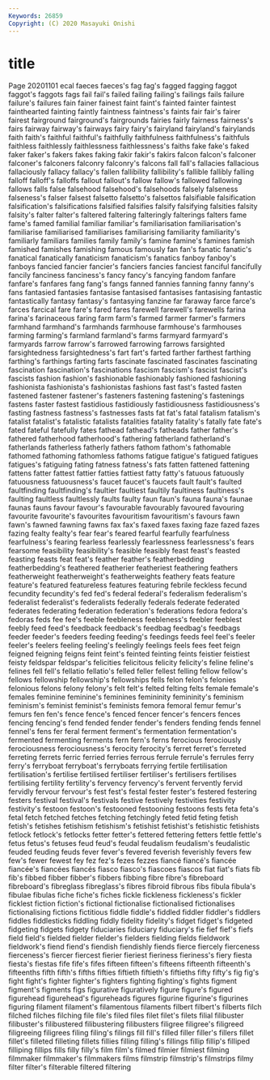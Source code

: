 ```yaml
---
Keywords: 26859
Copyright: (C) 2020 Masayuki Onishi
---
```


# title
Page 20201101
ecal
faeces faeces's fag fag's fagged fagging faggot faggot's faggots fags
fail fail's failed failing failing's failings fails failure failure's failures
fain fainer fainest faint faint's fainted fainter faintest fainthearted fainting
faintly faintness faintness's faints fair fair's fairer fairest fairground fairground's
fairgrounds fairies fairly fairness fairness's fairs fairway fairway's fairways fairy
fairy's fairyland fairyland's fairylands faith faith's faithful faithful's faithfully faithfulness
faithfulness's faithfuls faithless faithlessly faithlessness faithlessness's faiths fake fake's faked
faker faker's fakers fakes faking fakir fakir's fakirs falcon falcon's
falconer falconer's falconers falconry falconry's falcons fall fall's fallacies fallacious
fallaciously fallacy fallacy's fallen fallibility fallibility's fallible fallibly falling falloff
falloff's falloffs fallout fallout's fallow fallow's fallowed fallowing fallows falls
false falsehood falsehood's falsehoods falsely falseness falseness's falser falsest falsetto
falsetto's falsettos falsifiable falsification falsification's falsifications falsified falsifies falsify falsifying
falsities falsity falsity's falter falter's faltered faltering falteringly falterings falters
fame fame's famed familial familiar familiar's familiarisation familiarisation's familiarise familiarised
familiarises familiarising familiarity familiarity's familiarly familiars families family family's famine
famine's famines famish famished famishes famishing famous famously fan fan's
fanatic fanatic's fanatical fanatically fanaticism fanaticism's fanatics fanboy fanboy's fanboys
fancied fancier fancier's fanciers fancies fanciest fanciful fancifully fancily fanciness
fanciness's fancy fancy's fancying fandom fanfare fanfare's fanfares fang fang's
fangs fanned fannies fanning fanny fanny's fans fantasied fantasies fantasise
fantasised fantasises fantasising fantastic fantastically fantasy fantasy's fantasying fanzine far
faraway farce farce's farces farcical fare fare's fared fares farewell
farewell's farewells farina farina's farinaceous faring farm farm's farmed farmer
farmer's farmers farmhand farmhand's farmhands farmhouse farmhouse's farmhouses farming farming's
farmland farmland's farms farmyard farmyard's farmyards farrow farrow's farrowed farrowing
farrows farsighted farsightedness farsightedness's fart fart's farted farther farthest farthing
farthing's farthings farting farts fascinate fascinated fascinates fascinating fascination fascination's
fascinations fascism fascism's fascist fascist's fascists fashion fashion's fashionable fashionably
fashioned fashioning fashionista fashionista's fashionistas fashions fast fast's fasted fasten
fastened fastener fastener's fasteners fastening fastening's fastenings fastens faster fastest
fastidious fastidiously fastidiousness fastidiousness's fasting fastness fastness's fastnesses fasts fat
fat's fatal fatalism fatalism's fatalist fatalist's fatalistic fatalists fatalities fatality
fatality's fatally fate fate's fated fateful fatefully fates fathead fathead's
fatheads father father's fathered fatherhood fatherhood's fathering fatherland fatherland's fatherlands
fatherless fatherly fathers fathom fathom's fathomable fathomed fathoming fathomless fathoms
fatigue fatigue's fatigued fatigues fatigues's fatiguing fating fatness fatness's fats
fatten fattened fattening fattens fatter fattest fattier fatties fattiest fatty
fatty's fatuous fatuously fatuousness fatuousness's faucet faucet's faucets fault fault's
faulted faultfinding faultfinding's faultier faultiest faultily faultiness faultiness's faulting faultless
faultlessly faults faulty faun faun's fauna fauna's faunae faunas fauns
favour favour's favourable favourably favoured favouring favourite favourite's favourites favouritism
favouritism's favours fawn fawn's fawned fawning fawns fax fax's faxed
faxes faxing faze fazed fazes fazing fealty fealty's fear fear's
feared fearful fearfully fearfulness fearfulness's fearing fearless fearlessly fearlessness fearlessness's
fears fearsome feasibility feasibility's feasible feasibly feast feast's feasted feasting
feasts feat feat's feather feather's featherbedding featherbedding's feathered featherier featheriest
feathering feathers featherweight featherweight's featherweights feathery feats feature feature's featured
featureless features featuring febrile feckless fecund fecundity fecundity's fed fed's
federal federal's federalism federalism's federalist federalist's federalists federally federals federate
federated federates federating federation federation's federations fedora fedora's fedoras feds
fee fee's feeble feebleness feebleness's feebler feeblest feebly feed feed's
feedback feedback's feedbag feedbag's feedbags feeder feeder's feeders feeding feeding's
feedings feeds feel feel's feeler feeler's feelers feeling feeling's feelingly
feelings feels fees feet feign feigned feigning feigns feint feint's
feinted feinting feints feistier feistiest feisty feldspar feldspar's felicities felicitous
felicity felicity's feline feline's felines fell fell's fellatio fellatio's felled
feller fellest felling fellow fellow's fellows fellowship fellowship's fellowships fells
felon felon's felonies felonious felons felony felony's felt felt's felted
felting felts female female's females feminine feminine's feminines femininity femininity's
feminism feminism's feminist feminist's feminists femora femoral femur femur's femurs
fen fen's fence fence's fenced fencer fencer's fencers fences fencing
fencing's fend fended fender fender's fenders fending fends fennel fennel's
fens fer feral ferment ferment's fermentation fermentation's fermented fermenting ferments
fern fern's ferns ferocious ferociously ferociousness ferociousness's ferocity ferocity's ferret
ferret's ferreted ferreting ferrets ferric ferried ferries ferrous ferrule ferrule's
ferrules ferry ferry's ferryboat ferryboat's ferryboats ferrying fertile fertilisation fertilisation's
fertilise fertilised fertiliser fertiliser's fertilisers fertilises fertilising fertility fertility's fervency
fervency's fervent fervently fervid fervidly fervour fervour's fest fest's festal
fester fester's festered festering festers festival festival's festivals festive festively
festivities festivity festivity's festoon festoon's festooned festooning festoons fests feta
feta's fetal fetch fetched fetches fetching fetchingly feted fetid feting
fetish fetish's fetishes fetishism fetishism's fetishist fetishist's fetishistic fetishists fetlock
fetlock's fetlocks fetter fetter's fettered fettering fetters fettle fettle's fetus
fetus's fetuses feud feud's feudal feudalism feudalism's feudalistic feuded feuding
feuds fever fever's fevered feverish feverishly fevers few few's fewer
fewest fey fez fez's fezes fezzes fiancé fiancé's fiancée fiancée's
fiancées fiancés fiasco fiasco's fiascoes fiascos fiat fiat's fiats fib
fib's fibbed fibber fibber's fibbers fibbing fibre fibre's fibreboard fibreboard's
fibreglass fibreglass's fibres fibroid fibrous fibs fibula fibula's fibulae fibulas
fiche fiche's fiches fickle fickleness fickleness's fickler ficklest fiction fiction's
fictional fictionalise fictionalised fictionalises fictionalising fictions fictitious fiddle fiddle's fiddled
fiddler fiddler's fiddlers fiddles fiddlesticks fiddling fiddly fidelity fidelity's fidget
fidget's fidgeted fidgeting fidgets fidgety fiduciaries fiduciary fiduciary's fie fief
fief's fiefs field field's fielded fielder fielder's fielders fielding fields
fieldwork fieldwork's fiend fiend's fiendish fiendishly fiends fierce fiercely fierceness
fierceness's fiercer fiercest fierier fieriest fieriness fieriness's fiery fiesta fiesta's
fiestas fife fife's fifes fifteen fifteen's fifteens fifteenth fifteenth's fifteenths
fifth fifth's fifths fifties fiftieth fiftieth's fiftieths fifty fifty's fig
fig's fight fight's fighter fighter's fighters fighting fighting's fights figment
figment's figments figs figurative figuratively figure figure's figured figurehead figurehead's
figureheads figures figurine figurine's figurines figuring filament filament's filamentous filaments
filbert filbert's filberts filch filched filches filching file file's filed
files filet filet's filets filial filibuster filibuster's filibustered filibustering filibusters
filigree filigree's filigreed filigreeing filigrees filing filing's filings fill fill's
filled filler filler's fillers fillet fillet's filleted filleting fillets fillies
filling filling's fillings fillip fillip's filliped filliping fillips fills filly
filly's film film's filmed filmier filmiest filming filmmaker filmmaker's filmmakers
films filmstrip filmstrip's filmstrips filmy filter filter's filterable filtered filtering
